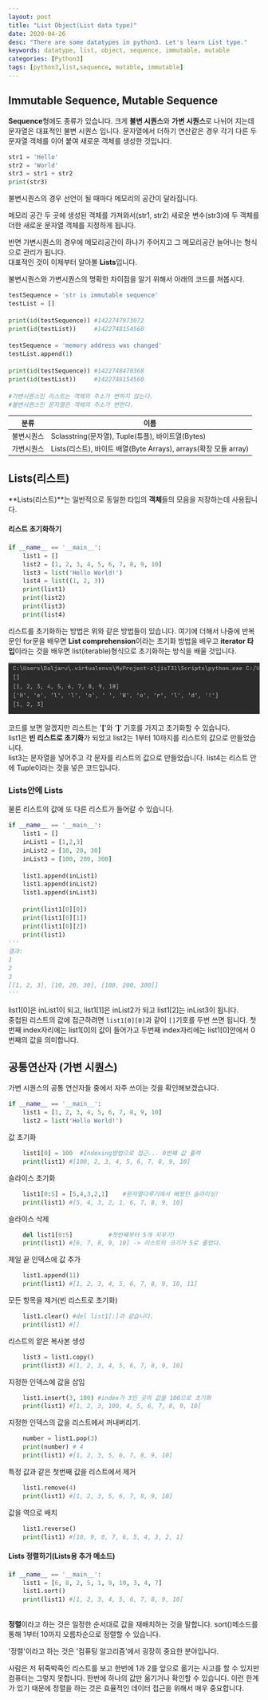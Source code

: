 ```yaml
---
layout: post
title: "List Object(List data type)"
date: 2020-04-26
desc: "There are some datatypes in python3. Let's learn List type."
keywords: datatype, list, object, sequence, immutable, mutable
categories: [Python3]
tags: [python3,list,sequence, mutable, immutable]
---
```


## Immutable Sequence, Mutable Sequence

**Sequence**형에도 종류가 있습니다. 크게 **불변 시퀀스**와 **가변 시퀀스**로 나뉘어 지는데 문자열은 대표적인 불변 시퀀스 입니다. 문자열에서 더하기 연산같은 경우 각기 다른 두 문자열 객체를 이어 붙여 새로운 객체를 생성한 것입니다. 

~~~python
str1 = 'Hello'
str2 = 'World'
str3 = str1 + str2
print(str3)
~~~

불변시퀀스의 경우 선언이 될 때마다 메모리의 공간이 달라집니다. 

메모리 공간 두 곳에 생성된 객체를 가져와서(str1, str2) 새로운 변수(str3)에 두 객체를 더한 새로운 문자열 객체를 지정하게 됩니다.<br>

반면 가변시퀀스의 경우에 메모리공간이 하나가 주어지고 그 메모리공간 늘어나는 형식으로 관리가 됩니다. <br>대표적인 것이 이제부터 알아볼 **Lists**입니다.

 

불변시퀀스와 가변시퀀스의 명확한 차이점을 알기 위해서 아래의 코드를 쳐봅시다.

~~~python
testSequence = 'str is immutable sequence'
testList = []

print(id(testSequence)) #1422747973072
print(id(testList))		#1422748154560

testSequence = 'memory address was changed'
testList.append(1)

print(id(testSequence)) #1422748470368
print(id(testList))		#1422748154560

#가변시퀀스인 리스트는 객체의 주소가 변하지 않는다.
#불변시퀀스인 문자열은 객체의 주소가 변한다.
~~~



| 분류       | 이름                                                         |
| ---------- | ------------------------------------------------------------ |
| 불변시퀀스 | Sclasstring(문자열), Tuple(튜플), 바이트열(Bytes)            |
| 가변시퀀스 | Lists(리스트), 바이트 배열(Byte Arrays), arrays(확장 모듈 array) |

## Lists(리스트)

**Lists(리스트)**는 일반적으로 동일한 타입의 **객체**들의 모음을 저장하는데 사용됩니다. 

#### 리스트 초기화하기

~~~python
if __name__ == '__main__':
    list1 = []
    list2 = [1, 2, 3, 4, 5, 6, 7, 8, 9, 10]
    list3 = list('Hello World!')
    list4 = list((1, 2, 3))
    print(list1)
    print(list2)
    print(list3)
    print(list4)
~~~

리스트를 초기화하는 방법은 위와 같은 방법들이 있습니다. 여기에 더해서 나중에 반복문인 for문을 배우면 **List comprehension**이라는 초기화 방법을 배우고 **iterator 타입**이라는 것을 배우면 list(iterable)형식으로 초기화하는 방식을 배울 것입니다. 

![listresult](/static/assets/img/blog/python3/03BasicGrammer/listresult.png)

코드를 보면 알겠지만 리스트는 '**[**'와 '**]**' 기호를 가지고 초기화할 수 있습니다.<br>list1은 **빈 리스트로 초기화**가 되었고 list2는 1부터 10까지를 리스트의 값으로 만들었습니다. <br>list3는 문자열을 넣어주고 각 문자를 리스트의 값으로 만들었습니다. list4는 리스트 안에 Tuple이라는 것을 넣은 코드입니다. 



### Lists안에 Lists

물론 리스트의 값에 또 다른 리스트가 들어갈 수 있습니다.

```python
if __name__ == '__main__':
    list1 = []
    inList1 = [1,2,3]
    inList2 = [10, 20, 30]
    inList3 = [100, 200, 300]

    list1.append(inList1)
    list1.append(inList2)
    list1.append(inList3)
	
    print(list1[0][0])
    print(list1[0][1])
    print(list1[0][2])
    print(list1)
'''
결과:
1
2
3
[[1, 2, 3], [10, 20, 30], [100, 200, 300]]
'''
```

list1[0]은 inList1이 되고, list1[1]은 inList2가 되고 list1[2]는 inList3이 됩니다. <br>중첩된 리스트의 값에 접근하려면 `list1[0][0]`과 같이 `[]`기호를 두번 쓰면 됩니다. 첫번째 index자리에는  list1[0]의 값이 들어가고 두번째 index자리에는 list1[0]안에서 0번째의 값을 의미합니다.  

## 공통연산자 (가변 시퀀스)

가변 시퀀스의 공통 연산자들 중에서 자주 쓰이는 것을 확인해보겠습니다.

~~~python
if __name__ == '__main__':
    list1 = [1, 2, 3, 4, 5, 6, 7, 8, 9, 10]
    list2 = list('Hello World!')
~~~

값  초기화

~~~python
	list1[0] = 100  #Indexing방법으로 접근... 0번째 값 출력
    print(list1) #[100, 2, 3, 4, 5, 6, 7, 8, 9, 10]
~~~

슬라이스 초기화

~~~python
	list1[0:5] = [5,4,3,2,1]    #문자열다루기에서 배웠던 슬라이싱!
    print(list1) #[5, 4, 3, 2, 1, 6, 7, 8, 9, 10]
~~~

슬라이스 삭제

~~~python
	del list1[0:5]   		#첫번째부터 5개 지우기!
    print(list1) #[6, 7, 8, 9, 10] -> 리스트의 크기가 5로 줄었다. 
~~~

제일 끝 인덱스에 값 추가

~~~python
	list1.append(11) 
    print(list1) #[1, 2, 3, 4, 5, 6, 7, 8, 9, 10, 11]
~~~

모든 항목을 제거(빈 리스트로 초기화)

~~~python
	list1.clear() #del list1[:]과 같습니다.
    print(list1) #[]
~~~

리스트의 얕은 복사본 생성

~~~python
	list3 = list1.copy()
    print(list3) #[1, 2, 3, 4, 5, 6, 7, 8, 9, 10]
~~~

지정한 인덱스에 값을 삽입

~~~python
	list1.insert(3, 100) #index가 3인 곳의 값을 100으로 초기화
    print(list1) #[1, 2, 3, 100, 4, 5, 6, 7, 8, 9, 10]
~~~

지정한 인덱스의 값을 리스트에서 꺼내버리기.

~~~python
    number = list1.pop(3)
    print(number) # 4
    print(list1) #[1, 2, 3, 5, 6, 7, 8, 9, 10]
~~~

특정 값과 같은 첫번째 값을 리스트에서 제거

~~~python
	list1.remove(4)
    print(list1) #[1, 2, 3, 5, 6, 7, 8, 9, 10]
~~~

값을 역으로 배치

~~~python
	list1.reverse()
    print(list1) #[10, 9, 8, 7, 6, 5, 4, 3, 2, 1]
~~~



#### Lists 정렬하기(Lists용 추가 메소드)

~~~python
if __name__ == '__main__':
    list1 = [6, 8, 2, 5, 1, 9, 10, 3, 4, 7]
    list1.sort()
    print(list1) #[1, 2, 3, 4, 5, 6, 7, 8, 9, 10]
    
~~~

**정렬**이라고 하는 것은 일정한 순서대로 값을 재배치하는 것을 말합니다. sort()메소드를 통해 1부터 10까지 오름차순으로 정렬할 수 있습니다. 

'정렬'이라고 하는 것은 '컴퓨팅 알고리즘'에서 굉장히 중요한 분야입니다.  

사람은 저 뒤죽박죽인 리스트를 보고 한번에 1과 2를 앞으로 옮기는 사고를 할 수 있지만 컴퓨터는 그렇지 못합니다. 한번에 하나의 값만 옮기거나 확인할 수 있습니다. 이런 한계가 있기 때문에 정렬을 하는 것은 효율적인 데이터 접근을 위해서 매우 중요합니다. 